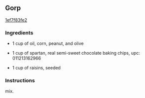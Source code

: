 ## Gorp

[1ef7f83fe2](http://www.food.com/recipe/gorp-139284)

### Ingredients

 - 1 cup of oil, corn, peanut, and olive

 - 1 cup of spartan, real semi-sweet chocolate baking chips, upc: 011213162966

 - 1 cup of raisins, seeded

### Instructions

mix.